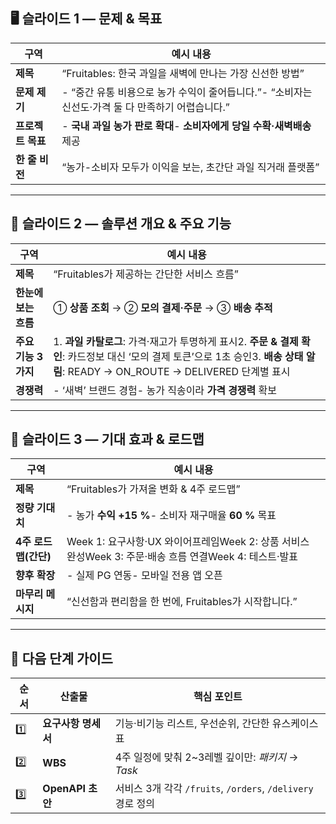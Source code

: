 ## 🖥️ 슬라이드 1 — 문제 & 목표

| 구역          | 예시 내용                                                       |
| ----------- | ----------------------------------------------------------- |
| **제목**      | “Fruitables: 한국 과일을 새벽에 만나는 가장 신선한 방법”                      |
| **문제 제기**   | - “중간 유통 비용으로 농가 수익이 줄어듭니다.”- “소비자는 신선도·가격 둘 다 만족하기 어렵습니다.” |
| **프로젝트 목표** | - **국내 과일 농가 판로 확대**- **소비자에게 당일 수확·새벽배송** 제공               |
| **한 줄 비전**  | “농가-소비자 모두가 이익을 보는, 초간단 과일 직거래 플랫폼”                         |

---

## 🍏 슬라이드 2 — 솔루션 개요 & 주요 기능

| 구역            | 예시 내용                                                                                                                           |
| ------------- | ------------------------------------------------------------------------------------------------------------------------------- |
| **제목**        | “Fruitables가 제공하는 간단한 서비스 흐름”                                                                                                   |
| **한눈에 보는 흐름** | ① **상품 조회** → ② **모의 결제·주문** → ③ **배송 추적**                                                                                      |
| **주요 기능 3가지** | 1. **과일 카탈로그**: 가격·재고가 투명하게 표시2. **주문 & 결제 확인**: 카드정보 대신 ‘모의 결제 토큰’으로 1초 승인3. **배송 상태 알림**: READY → ON_ROUTE → DELIVERED 단계별 표시 |
| **경쟁력**       | - ‘새벽’ 브랜드 경험- 농가 직송이라 **가격 경쟁력** 확보                                                                                            |

---

## 🎯 슬라이드 3 — 기대 효과 & 로드맵

|구역|예시 내용|
|---|---|
|**제목**|“Fruitables가 가져올 변화 & 4주 로드맵”|
|**정량 기대치**|- 농가 **수익 +15 %**- 소비자 재구매율 **60 %** 목표|
|**4주 로드맵(간단)**|Week 1: 요구사항·UX 와이어프레임Week 2: 상품 서비스 완성Week 3: 주문·배송 흐름 연결Week 4: 테스트·발표|
|**향후 확장**|- 실제 PG 연동- 모바일 전용 앱 오픈|
|**마무리 메시지**|“신선함과 편리함을 한 번에, Fruitables가 시작합니다.”|

---

## 📌 다음 단계 가이드

| 순서  | 산출물            | 핵심 포인트                                            |
| --- | -------------- | ------------------------------------------------- |
| 1️⃣ | **요구사항 명세서**   | 기능·비기능 리스트, 우선순위, 간단한 유스케이스 표                     |
| 2️⃣ | **WBS**        | 4주 일정에 맞춰 2~3레벨 깊이만: _패키지_ → _Task_               |
| 3️⃣ | **OpenAPI 초안** | 서비스 3개 각각 `/fruits`, `/orders`, `/delivery` 경로 정의 |
